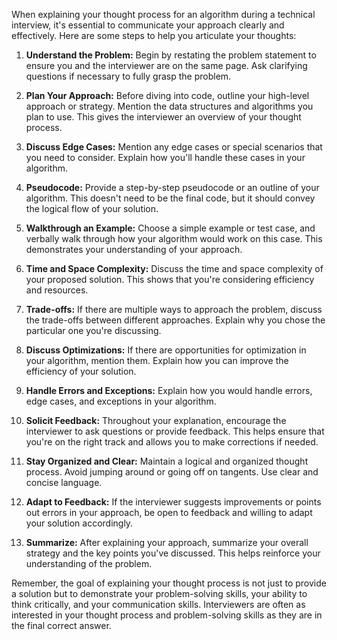 When explaining your thought process for an algorithm during a technical interview, it's essential to communicate your approach clearly and effectively. Here are some steps to help you articulate your thoughts:

1. **Understand the Problem:** Begin by restating the problem statement to ensure you and the interviewer are on the same page. Ask clarifying questions if necessary to fully grasp the problem.

2. **Plan Your Approach:** Before diving into code, outline your high-level approach or strategy. Mention the data structures and algorithms you plan to use. This gives the interviewer an overview of your thought process.

3. **Discuss Edge Cases:** Mention any edge cases or special scenarios that you need to consider. Explain how you'll handle these cases in your algorithm.

4. **Pseudocode:** Provide a step-by-step pseudocode or an outline of your algorithm. This doesn't need to be the final code, but it should convey the logical flow of your solution.

5. **Walkthrough an Example:** Choose a simple example or test case, and verbally walk through how your algorithm would work on this case. This demonstrates your understanding of your approach.

6. **Time and Space Complexity:** Discuss the time and space complexity of your proposed solution. This shows that you're considering efficiency and resources.

7. **Trade-offs:** If there are multiple ways to approach the problem, discuss the trade-offs between different approaches. Explain why you chose the particular one you're discussing.

8. **Discuss Optimizations:** If there are opportunities for optimization in your algorithm, mention them. Explain how you can improve the efficiency of your solution.

9. **Handle Errors and Exceptions:** Explain how you would handle errors, edge cases, and exceptions in your algorithm.

10. **Solicit Feedback:** Throughout your explanation, encourage the interviewer to ask questions or provide feedback. This helps ensure that you're on the right track and allows you to make corrections if needed.

11. **Stay Organized and Clear:** Maintain a logical and organized thought process. Avoid jumping around or going off on tangents. Use clear and concise language.

12. **Adapt to Feedback:** If the interviewer suggests improvements or points out errors in your approach, be open to feedback and willing to adapt your solution accordingly.

13. **Summarize:** After explaining your approach, summarize your overall strategy and the key points you've discussed. This helps reinforce your understanding of the problem.

Remember, the goal of explaining your thought process is not just to provide a solution but to demonstrate your problem-solving skills, your ability to think critically, and your communication skills. Interviewers are often as interested in your thought process and problem-solving skills as they are in the final correct answer.